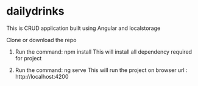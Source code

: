 # dailydrinks
This is CRUD application built using Angular and localstorage

Clone or download the repo

1. Run the command: npm install
This will install all dependency required for project

2. Run the command: ng serve
This will run the project on browser url : http://localhost:4200
